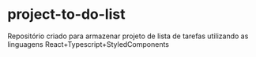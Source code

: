 # project-to-do-list
Repositório criado para armazenar projeto de lista de tarefas utilizando as linguagens React+Typescript+StyledComponents
